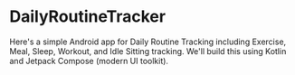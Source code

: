 # DailyRoutineTracker
Here's a simple Android app for Daily Routine Tracking including Exercise, Meal, Sleep, Workout, and Idle Sitting tracking. We'll build this using Kotlin and Jetpack Compose (modern UI toolkit). 

